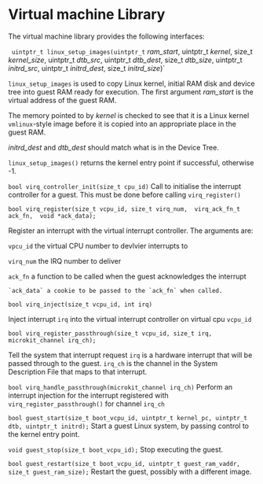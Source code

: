 # Virtual machine Library
The virtual machine library provides the following interfaces:

` uintptr_t linux_setup_images(uintptr_t` *ram\_start*,
                             uintptr_t *kernel*,
                             size_t *kernel\_size*,
                             uintptr_t *dtb\_src*,
                             uintptr_t *dtb\_dest*,
                             size_t *dtb\_size*,
                             uintptr_t *initrd\_src*,
                             uintptr_t *initrd\_dest*,
                             size_t *initrd\_size*)`
							 


`linux_setup_images` is used to copy Linux kernel, initial RAM disk
and device tree into guest RAM ready for execution.  The first
argument *ram\_start* is the virtual address of the guest RAM.

The memory pointed to by *kernel* is checked to see that it is a Linux
kernel `vmlinux`-style
image before it is copied into an appropriate place in the guest RAM.


*initrd\_dest* and *dtb\_dest* should match what is in the Device
Tree.

`linux_setup_images()` returns the kernel entry point if successful,
otherwise -1.


`bool virq_controller_init(size_t cpu_id)`
Call to initialise the interrupt controller for a guest. This must be
done before calling `virq_register()`

`bool virq_register(size_t vcpu_id, size_t virq_num, 
	virq_ack_fn_t ack_fn, 
	void *ack_data);`

Register an interrupt with the virtual interrupt controller.
The arguments are:

  `vpcu_id` the virtual CPU number to devlvier interrupts to

  `virq_num` the IRQ number to deliver
  
  `ack_fn` a function to be called when the guest acknowledges the
  interrupt
  
	`ack_data` a cookie to be passed to the `ack_fn` when called.


`bool virq_inject(size_t vcpu_id, int irq)`

Inject interrupt `irq` into the virtual interrupt controller on virtual
cpu `vcpu_id`

`bool virq_register_passthrough(size_t vcpu_id, size_t irq,
microkit_channel irq_ch);`

Tell the system that interrupt request `irq` is a hardware interrupt
that will be passed through to the guest.  `irq_ch` is the channel in
the System Description File that maps to that interrupt.

`bool virq_handle_passthrough(microkit_channel irq_ch)`
Perform an interrupt injection for the interrupt registered with 
`virq_register_passthrough()` for channel `irq_ch`

`bool guest_start(size_t boot_vcpu_id, uintptr_t kernel_pc, uintptr_t
dtb, uintptr_t initrd);`
Start a guest Linux system, by passing control to the kernel entry
point.

`void guest_stop(size_t boot_vcpu_id);`
Stop executing the guest.

`bool guest_restart(size_t boot_vcpu_id, uintptr_t guest_ram_vaddr,
size_t guest_ram_size);`
Restart the guest, possibly with a different image.
